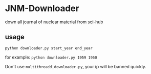 # JNM-Downloader
down all journal of nuclear material from sci-hub


## usage

`python downloader.py start_year end_year`

for example: `python downloader.py 1959 1960`

Don't use `multithreadd_downloader.py`, your ip will be banned quickly.